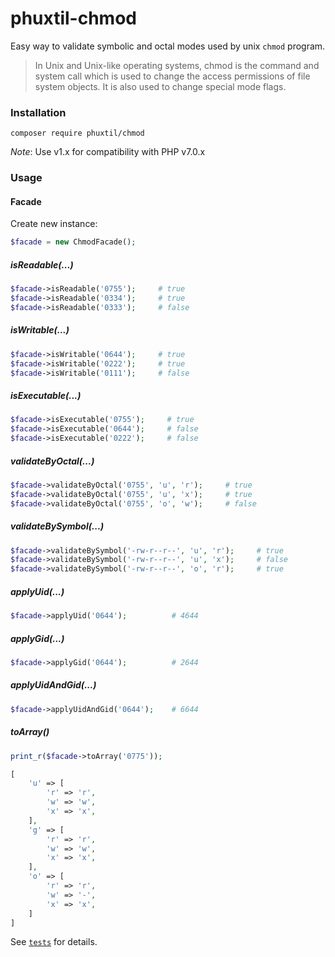 # phuxtil-chmod


Easy way to validate symbolic and octal modes used by unix `chmod` program.

> In Unix and Unix-like operating systems, chmod is the command and system call which is used to change the access permissions of file system objects. It is also used to change special mode flags.

### Installation

```
composer require phuxtil/chmod
```

_Note_: Use v1.x for compatibility with PHP v7.0.x

### Usage

#### Facade

Create new instance:

```php
$facade = new ChmodFacade();
```


##### isReadable(...)

```php
$facade->isReadable('0755');     # true
$facade->isReadable('0334');     # true
$facade->isReadable('0333');     # false
```

##### isWritable(...)

```php
$facade->isWritable('0644');     # true
$facade->isWritable('0222');     # true
$facade->isWritable('0111');     # false
```

##### isExecutable(...)

```php
$facade->isExecutable('0755');     # true
$facade->isExecutable('0644');     # false
$facade->isExecutable('0222');     # false
```


##### validateByOctal(...)
```php
$facade->validateByOctal('0755', 'u', 'r');     # true
$facade->validateByOctal('0755', 'u', 'x');     # true
$facade->validateByOctal('0755', 'o', 'w');     # false
```

##### validateBySymbol(...)
```php
$facade->validateBySymbol('-rw-r--r--', 'u', 'r');     # true
$facade->validateBySymbol('-rw-r--r--', 'u', 'x');     # false
$facade->validateBySymbol('-rw-r--r--', 'o', 'r');     # true
```

##### applyUid(...)
```php
$facade->applyUid('0644');          # 4644
```

##### applyGid(...)
```php
$facade->applyGid('0644');          # 2644
```

##### applyUidAndGid(...)
```php
$facade->applyUidAndGid('0644');    # 6644
```

##### toArray()
```php
print_r($facade->toArray('0775'));
```

```php
[
    'u' => [
        'r' => 'r',
        'w' => 'w',
        'x' => 'x',
    ],
    'g' => [
        'r' => 'r',
        'w' => 'w',
        'x' => 'x',
    ],
    'o' => [
        'r' => 'r',
        'w' => '-',
        'x' => 'x',
    ]
]
```


See [`tests`](https://github.com/oliwierptak/phuxtil-chmod/blob/master/tests/Functional/Chmod/ChmodFacadeTest.php) for details.
